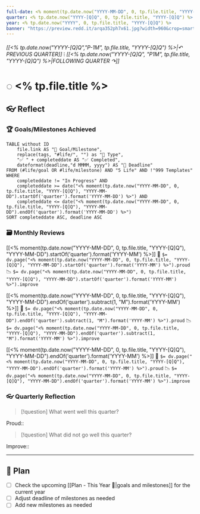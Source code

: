 ```yaml
---
full-date: <% moment(tp.date.now("YYYY-MM-DD", 0, tp.file.title, "YYYY-[Q]Q"), "YYYY-MM-DD").endOf('quarter').format('YYYY-MM-DD') %>
quarter: <% tp.date.now("YYYY-[Q]Q", 0, tp.file.title, "YYYY-[Q]Q") %>
year: <% tp.date.now("YYYY", 0, tp.file.title, "YYYY-[Q]Q") %>
banner: "https://preview.redd.it/arqa352ph7x61.jpg?width=960&crop=smart&auto=webp&s=84f9245d607b029667d5bfc4abf36547fc6213de"
---
```


###### [[<% tp.date.now("YYYY-[Q]Q","P-1M", tp.file.title, "YYYY-[Q]Q") %>|↶ PREVIOUS QUARTER]] ⁝ [[<% tp.date.now("YYYY-[Q]Q", "P1M", tp.file.title, "YYYY-[Q]Q") %>|FOLLOWING QUARTER ↷]]
# ◌ <% tp.file.title %>
## 👓 Reflect
### 🏆 Goals/Milestones Achieved
```dataview
TABLE without ID
	file.link AS "🏁 Goal/Milestone",
	replace(tags, "#life/", "") as "🎯 Type",
	"✅ " + completeddate AS "✅ Completed",
	dateformat(deadline,"d MMMM, yyyy") AS "📅 Deadline"
FROM (#life/goal OR #life/milestone) AND "5 Life" AND !"999 Templates"
WHERE 
	completeddate != "In Progress" AND
	completeddate >= date("<% moment(tp.date.now("YYYY-MM-DD", 0, tp.file.title, "YYYY-[Q]Q"), "YYYY-MM-DD").startOf('quarter').format('YYYY-MM-DD') %>") AND
	completeddate <= date("<% moment(tp.date.now("YYYY-MM-DD", 0, tp.file.title, "YYYY-[Q]Q"), "YYYY-MM-DD").endOf('quarter').format('YYYY-MM-DD') %>")
SORT completeddate ASC, deadline ASC
```

### 🗃️ Monthly Reviews
[[<% moment(tp.date.now("YYYY-MM-DD", 0, tp.file.title, "YYYY-[Q]Q"), "YYYY-MM-DD").startOf('quarter').format('YYYY-MM') %>]]
💪 `$= dv.page("<% moment(tp.date.now("YYYY-MM-DD", 0, tp.file.title, "YYYY-[Q]Q"), "YYYY-MM-DD").startOf('quarter').format('YYYY-MM') %>").proud`
📉 `$= dv.page("<% moment(tp.date.now("YYYY-MM-DD", 0, tp.file.title, "YYYY-[Q]Q"), "YYYY-MM-DD").startOf('quarter').format('YYYY-MM') %>").improve`

[[<% moment(tp.date.now("YYYY-MM-DD", 0, tp.file.title, "YYYY-[Q]Q"), "YYYY-MM-DD").endOf('quarter').subtract(1, "M").format('YYYY-MM') %>]]
💪 `$= dv.page("<% moment(tp.date.now("YYYY-MM-DD", 0, tp.file.title, "YYYY-[Q]Q"), "YYYY-MM-DD").endOf('quarter').subtract(1, "M").format('YYYY-MM') %>").proud`
📉 `$= dv.page("<% moment(tp.date.now("YYYY-MM-DD", 0, tp.file.title, "YYYY-[Q]Q"), "YYYY-MM-DD").endOf('quarter').subtract(1, "M").format('YYYY-MM') %>").improve`

[[<% moment(tp.date.now("YYYY-MM-DD", 0, tp.file.title, "YYYY-[Q]Q"), "YYYY-MM-DD").endOf('quarter').format('YYYY-MM') %>]]
💪 `$= dv.page("<% moment(tp.date.now("YYYY-MM-DD", 0, tp.file.title, "YYYY-[Q]Q"), "YYYY-MM-DD").endOf('quarter').format('YYYY-MM') %>").proud`
📉 `$= dv.page("<% moment(tp.date.now("YYYY-MM-DD", 0, tp.file.title, "YYYY-[Q]Q"), "YYYY-MM-DD").endOf('quarter').format('YYYY-MM') %>").improve`

### 👓 Quarterly Reflection

>[!question] What went well this quarter?

Proud::

>[!question] What did not go well this quarter?

Improve::

---
## 🔭 Plan
- [ ] Check the upcoming [[Plan - This Year 🔭|goals and milestones]] for the current year
- [ ] Adjust deadline of milestones as needed
- [ ] Add new milestones as needed
